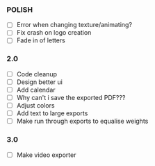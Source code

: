 ### POLISH
- [ ] Error when changing texture/animating?
- [ ] Fix crash on logo creation
- [ ] Fade in of letters

### 2.0
- [ ] Code cleanup
- [ ] Design better ui
- [ ] Add calendar
- [ ] Why can't i save the exported PDF???
- [ ] Adjust colors
- [ ] Add text to large exports
- [ ] Make run through exports to equalise weights

### 3.0
- [ ] Make video exporter